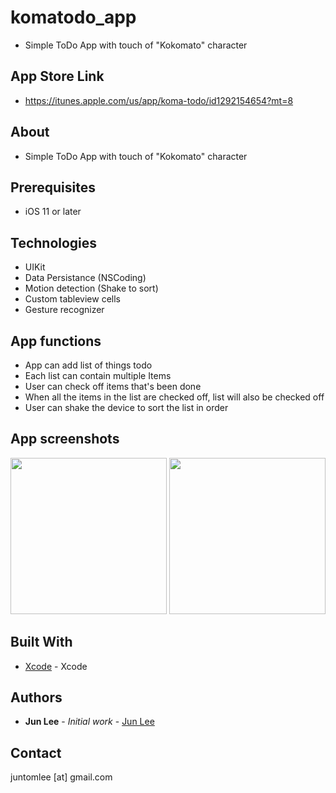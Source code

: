 # komatodo_app
- Simple ToDo App with touch of "Kokomato" character


## App Store Link
- https://itunes.apple.com/us/app/koma-todo/id1292154654?mt=8


## About
- Simple ToDo App with touch of "Kokomato" character


## Prerequisites

- iOS 11 or later

## Technologies

- UIKit
- Data Persistance (NSCoding)
- Motion detection (Shake to sort)
- Custom tableview cells
- Gesture recognizer


## App functions

- App can add list of things todo
- Each list can contain multiple Items
- User can check off items that's been done
- When all the items in the list are checked off, list will also be checked off
- User can shake the device to sort the list in order


## App screenshots

<img src="https://raw.githubusercontent.com/Juntomlee/komatodo_app/master/Screenshots/Mainlist_V1.1.png" width="250"/> <img src="https://raw.githubusercontent.com/Juntomlee/komatodo_app/master/Screenshots/Detailitemlist_V1.1.png" width="250">


## Built With

* [Xcode](https://developer.apple.com/xcode/) - Xcode


## Authors

* **Jun Lee** - *Initial work* - [Jun Lee](https://github.com/juntomlee)


## Contact
juntomlee [at] gmail.com
